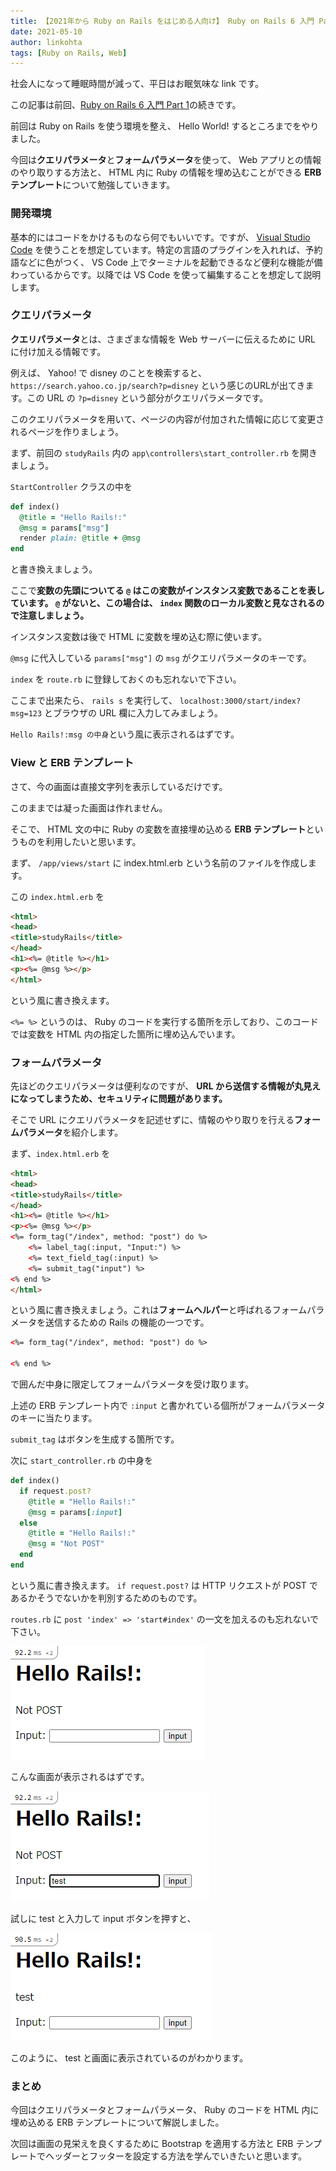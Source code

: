 ```yaml
---
title: 【2021年から Ruby on Rails をはじめる人向け】 Ruby on Rails 6 入門 Part 2 ～クエリとフォームと ERB テンプレート～
date: 2021-05-10
author: linkohta
tags: [Ruby on Rails, Web]
---
```


社会人になって睡眠時間が減って、平日はお眠気味な link です。

この記事は前回、[Ruby on Rails 6 入門 Part 1](https://mseeeen.msen.jp/ruby-on-rails1/)の続きです。

前回は Ruby on Rails を使う環境を整え、 Hello World! するところまでをやりました。

今回は**クエリパラメータ**と**フォームパラメータ**を使って、 Web アプリとの情報のやり取りする方法と、 HTML 内に Ruby の情報を埋め込むことができる **ERB テンプレート**について勉強していきます。

### 開発環境

基本的にはコードをかけるものなら何でもいいです。ですが、 [Visual Studio Code](https://azure.microsoft.com/ja-jp/products/visual-studio-code/) を使うことを想定しています。特定の言語のプラグインを入れれば、予約語などに色がつく、 VS Code 上でターミナルを起動できるなど便利な機能が備わっているからです。以降では VS Code を使って編集することを想定して説明します。

### クエリパラメータ

**クエリパラメータ**とは、さまざまな情報を Web サーバーに伝えるために URL に付け加える情報です。

例えば、 Yahoo! で disney のことを検索すると、 `https://search.yahoo.co.jp/search?p=disney` という感じのURLが出てきます。この URL の `?p=disney` という部分がクエリパラメータです。

このクエリパラメータを用いて、ページの内容が付加された情報に応じて変更されるページを作りましょう。

まず、前回の `studyRails` 内の `app\controllers\start_controller.rb` を開きましょう。

`StartController` クラスの中を

```rb
def index()
  @title = "Hello Rails!:"
  @msg = params["msg"]
  render plain: @title + @msg
end
```

と書き換えましょう。

ここで**変数の先頭についてる `@` はこの変数がインスタンス変数であることを表しています。 `@` がないと、この場合は、 `index` 関数のローカル変数と見なされるので注意しましょう。**

インスタンス変数は後で HTML に変数を埋め込む際に使います。

`@msg` に代入している `params["msg"]` の `msg` がクエリパラメータのキーです。

`index` を `route.rb` に登録しておくのも忘れないで下さい。

ここまで出来たら、 `rails s` を実行して、 `localhost:3000/start/index?msg=123` とブラウザの URL 欄に入力してみましょう。

`Hello Rails!:msg の中身`という風に表示されるはずです。

### View と ERB テンプレート

さて、今の画面は直接文字列を表示しているだけです。

このままでは凝った画面は作れません。

そこで、 HTML 文の中に Ruby の変数を直接埋め込める **ERB テンプレート**というものを利用したいと思います。

まず、 `/app/views/start` に index.html.erb という名前のファイルを作成します。

この `index.html.erb` を

```html
<html>
<head>
<title>studyRails</title>
</head>
<h1><%= @title %></h1>
<p><%= @msg %></p>
</html>
```

という風に書き換えます。

`<%= %>` というのは、 Ruby のコードを実行する箇所を示しており、このコードでは変数を HTML 内の指定した箇所に埋め込んでいます。

### フォームパラメータ

先ほどのクエリパラメータは便利なのですが、 **URL から送信する情報が丸見えになってしまうため、セキュリティに問題があります。**

そこで URL にクエリパラメータを記述せずに、情報のやり取りを行える**フォームパラメータ**を紹介します。

まず、`index.html.erb` を

```html
<html>
<head>
<title>studyRails</title>
</head>
<h1><%= @title %></h1>
<p><%= @msg %></p>
<%= form_tag("/index", method: "post") do %>
    <%= label_tag(:input, "Input:") %>
    <%= text_field_tag(:input) %>
    <%= submit_tag("input") %>
<% end %>
</html>
```

という風に書き換えましょう。これは**フォームヘルパー**と呼ばれるフォームパラメータを送信するための Rails の機能の一つです。

```html
<%= form_tag("/index", method: "post") do %>

<% end %>
```

で囲んだ中身に限定してフォームパラメータを受け取ります。

上述の ERB テンプレート内で `:input` と書かれている個所がフォームパラメータのキーに当たります。

`submit_tag` はボタンを生成する箇所です。

次に `start_controller.rb` の中身を

```rb
def index()
  if request.post?
    @title = "Hello Rails!:"
    @msg = params[:input]
  else
    @title = "Hello Rails!:"
    @msg = "Not POST"
  end
end
```

という風に書き換えます。 `if request.post?` は HTTP リクエストが POST であるかそうでないかを判別するためのものです。

`routes.rb` に `post 'index' => 'start#index'` の一文を加えるのも忘れないで下さい。

![studyRails1](images/ruby-on-rails2-1.png)

こんな画面が表示されるはずです。

![studyRails2](images/ruby-on-rails2-2.png)

試しに test と入力して input ボタンを押すと、

![studyRails3](images/ruby-on-rails2-3.png)

このように、 test と画面に表示されているのがわかります。

### まとめ

今回はクエリパラメータとフォームパラメータ、 Ruby のコードを HTML 内に埋め込める ERB テンプレートについて解説しました。

次回は画面の見栄えを良くするために Bootstrap を適用する方法と ERB テンプレートでヘッダーとフッターを設定する方法を学んでいきたいと思います。